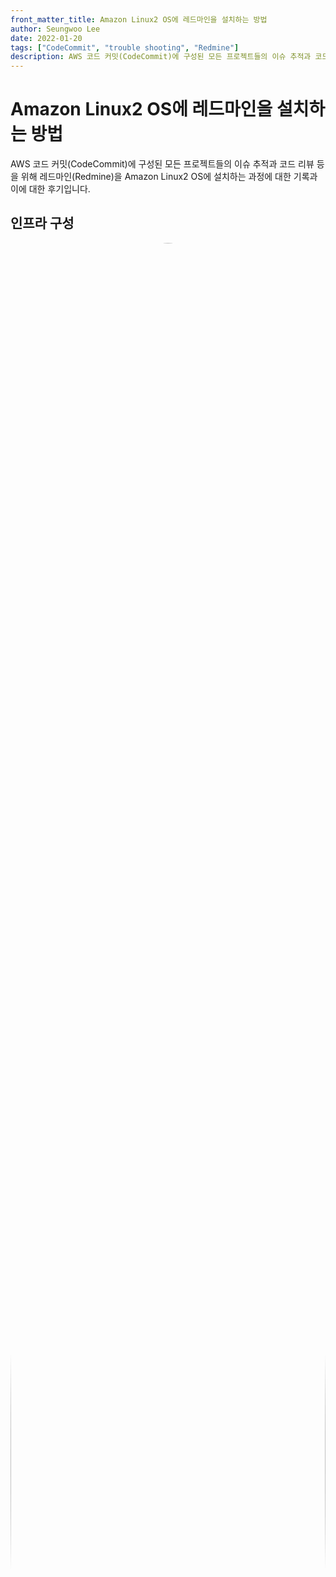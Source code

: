 ```yaml
---
front_matter_title: Amazon Linux2 OS에 레드마인을 설치하는 방법
author: Seungwoo Lee
date: 2022-01-20
tags: ["CodeCommit", "trouble shooting", "Redmine"]
description: AWS 코드 커밋(CodeCommit)에 구성된 모든 프로젝트들의 이슈 추적과 코드 리뷰 등을 위해 레드마인(Redmine)을 Amazon Linux2 OS에  설치하는 과정에 대한 기록과 이에 대한 후기입니다.
---
```


# Amazon Linux2 OS에 레드마인을 설치하는 방법

AWS 코드 커밋(CodeCommit)에 구성된 모든 프로젝트들의 이슈 추적과 코드 리뷰 등을 위해 레드마인(Redmine)을 Amazon Linux2 OS에  설치하는 과정에 대한 기록과 이에 대한 후기입니다.

## 인프라 구성

<img src="./img/redmine_architecture.png" width="100%" height="100%" style="border-radius:50% !important">

레드마인 EC2 인스턴스를 차후에는 프라이빗(private) 환경으로 이동할 것을 고려해서 서브넷을 구성했습니다. 실제 설치는 퍼블릭(public) 서브넷의 EC2에서 진행했습니다.

- vpc x 1(10.200.0.0/16) (redmine-vpc)
- subnet x 4 (redmine-pub-2a, redmine-pub-2c, redmine-pri-2a, redmine-pri-2c )
- 라우팅 테이블 x 2 (redmine-pub-rt, redmine-pri-rt)
- 인터넷 게이트웨이 (redmine-igw)
- route53 - 도메인 추가
- ACM 인증서 발급 - https 서비스를 위해 인증서 발급
- 보안그룹 (redmine-elb-sg, redmine-web-sg)
  - elb: 인바운드 443 포트 any 허용
  - web: 인바운드 80포트 redmine-elb-sg만 허용, 22포트 사무실만 허용
- ELB: 로드밸런서 (REDMINE-ALB), 타겟 그룹(REDMINE-ALB-TG)
  - 80포트는 443으로 리다이렉트 (ACM인증서 사용)
  - 443포트는 EC2 80포트로 포트포워딩
- EC2 (t2.medium, redmine 설치)

## 설치 과정

### 1. 데이터베이스 구성

#### mariadb 설치

```bash
## 설치 및 설정
sudo yum install -y mariadb-server mysql-devel
sudo mysql_secure_installation

## 부팅 자동 실행
sudo systemctl stop mariadb

## 서비스 시작 종료
sudo systemctl start mariadb
sudo systemctl enable mariadb
```

#### 데이터 베이스 생성

```sql
CREATE DATABASE redmine CHARACTER SET utf8;
CREATE USER 'redmine'@'localhost' IDENTIFIED BY 'redmine';
GRANT ALL PRIVILEGES ON redmine.* TO 'redmine'@'localhost';
```

### 2. 종속성 설치

#### 패키지 업데이트 및 설치

```bash
sudo yum -y update 
sudo yum -y install git make gcc-c++ patch libicu-devel readline-devel libxml2-devel libxslt-devel ImageMagick ImageMagick-devel openssl-devel libcurl-devel curl
```

#### ruby 2.5 이후 버전 설치

```bash
# rbenv 설치
git clone https://github.com/rbenv/rbenv.git ~/.rbenv
echo 'export PATH="$HOME/.rbenv/bin:$PATH"' >> ~/.bash_profile
echo 'eval "$(rbenv init -)"' >> ~/.bash_profile
source .bash_profile
git clone https://github.com/rbenv/ruby-build.git ~/.rbenv/plugins/ruby-build

# ruby 2.7 설치
rbenv install 2.7.5
rbenv global 2.7.5
rbenv rehash
```

### 3. Gem 설치 및 데이터베이스 스키마 생성

```bash
# install 
wget https://www.redmine.org/releases/redmine-4.2.3.tar.gz
tar xvfz redmine-4.2.3.tar.gz
mv redmine-4.2.3 /var/www/
export REDMINE=/var/www/redmine-4.2.3
cd $REDMINE

# database 연결 설정
cp config/database.yml.example config/database.yml
vim config/database.yml

# bundle install
bundle install --without development test
bundle exec rake generate_secret_token

# create database schema
RAILS_ENV=production bundle exec rake db:migrate
RAILS_ENV=production REDMINE_LANG=ko bundle exec rake redmine:load_default_data
```

### 4. 파일 시스템 권한 설정

```bash
mkdir -p tmp tmp/pdf public/plugin_assets
sudo chown -R nginx:nginx files log tmp public/plugin_assets
sudo chmod -R 755 files log tmp public/plugin_assets

# Note: If you have files in these directories (e.g. restore files from backup), make sure these files are not executable.
sudo find files log tmp public/plugin_assets -type f -exec chmod -x {} +
```

### 5. 테스트

```bash
bundle exec rails server webrick -e production
```

- <http://localhost:3000> 으로 접속
  - login: admin
  - password: admin (초기 패스워드)

:::warning
webrick 은 production 으로 적합하지 않으니 그대로 사용하지 않습니다.
:::

### 6. nginx + passenger

production 환경을 위해서 nginx를 설치하는 과정입니다.

```bash
gem install passenger
sudo -s -E
/home/ec2-user/.rbenv/versions/2.7.5/bin/ruby /home/ec2-user/.rbenv/versions/2.7.5/lib/ruby/gems/2.7.0/gems/passenger-6.0.12/bin/passenger-install-nginx-module
```

nginx 시작 및 종료

```bash
# nginx 시작
sudo /opt/nginx/sbin/nginx

# nginx 종료
sudo pkill -9 nginx
```

## 기타 설정

### 레드마인 플러그인 설치

- 설치할 플러그인을 `/var/www/redmine-4.2.3/plugins` 에 위치 시킵니다.
- `/var/www/redmine-4.2.3/` 에서 다음 명령어를 실행 하고 nginx 서비스를 재시작합니다.

```bash
rake redmine:plugins:migrate RAILS_ENV=production
```

### 이메일 서버 설정하기

config 폴더에 있는 예제 파일을 복사하고 sendmail 서비스를 사용하는 설정을 추가합니다. 다른 메일 서버를 설정하려는 경우 공식 문서를 참고해 주세요.

```bash
cp configuration.yml.example configuration.yml
vim configuration.yml
```

```yml
production:
  email_delivery:
    delivery_method: :sendmail
```

## 설치 후기

설치를 진행하면서 크게 두 가지의 어려움이 있었습니다.

첫 번째는 Amazon Linux OS에 루비를 2.5 이후 버전으로 설치하는 부분입니다. 버전 선택은 레드마인 설치 가이드 공식문서에서 "루비(Ruby) 커뮤니티에서 루비 2.5 및 이전 버전에 대한 지원이 종료되었습니다."라는 문구와 "레드마인 4.2는 Ruby 2.7.2 이상을 사용하세요"라는 문구가 있었기 때문에 2.7.5 버전을 선택하게 되었습니다. 다행히도 노드(node.js)의 `nvm`과 같이 루비를 버전별로 관리할 수 있는 `rbenv`을 통해서 해결할 수 있었습니다.

두 번째로는 프로덕션 환경을 위해 webrick을 대신할 서버를 결정하고 설치하는 과정입니다. 설치를 진행하면서 레드마인은 루비로 작성된 MVC 패턴을 이용하는 오픈 소스 웹 프레임워크인 루비 온 레일즈(Ruby on Rails)로 개발되었고 엔지닉스(nginx)로 서비스하기 위해서는 패신저(passenger)를 설치하고 관련 설정을 엔지닉스에 추가해야 된다는 것까지 알게 되었습니다.

그래서 처음으로 시도한 방법이 yum으로 설치한 엔지닉스의 설정 파일에 젬(gem)으로 설치한 패신저에 관한 설정을 추가한 것인데 정상적으로 동작하지 않는 겁니다. 추가 검색을 통해서 yum으로 설치된 엔지닉스는 삭제를 하고 젬을 통해 패신저를 설치할 때 제공되는 옵션으로 엔지닉스를 함께 설치함으로 알 수 없던 패신저 설정이 엔지닉스 설정 파일에 자동 추가되면서 이 문제를 해결할 수 있었습니다.

## 참고링크

- <https://altkeycode.tistory.com/12>
- <https://www.redmine.org/projects/redmine/wiki/RedmineInstall>
- <https://www.redmine.org/projects/redmine/wiki/EmailConfiguration>
